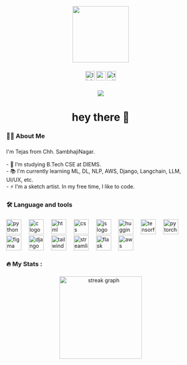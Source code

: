 <div align="center">
  <img height="150" src="https://media.licdn.com/dms/image/v2/D4D03AQF0JfX00ckf6g/profile-displayphoto-shrink_800_800/profile-displayphoto-shrink_800_800/0/1729303944621?e=1735171200&v=beta&t=xP2qRtPZmfd5I0NjiyIuK87HzgfUMcD5cnG4qfL84kc"  />
</div>

###

<div align="center">
  <img src="https://img.shields.io/static/v1?message=LinkedIn&logo=linkedin&label=&color=0077B5&logoColor=white&labelColor=&style=for-the-badge" height="25" alt="linkedin logo"  />
  <img src="https://img.shields.io/static/v1?message=Youtube&logo=youtube&label=&color=FF0000&logoColor=white&labelColor=&style=for-the-badge" height="25" alt="youtube logo"  />
  <img src="https://img.shields.io/static/v1?message=Twitter&logo=twitter&label=&color=1DA1F2&logoColor=white&labelColor=&style=for-the-badge" height="25" alt="twitter logo"  />
</div>

###

<div align="center">
  <img src="https://visitor-badge.laobi.icu/badge?page_id=tejas-130704.tejas-130704&" />
</div>

###

<h1 align="center">hey there 👋</h1>

###

<h3 align="left">👩‍💻  About Me</h3>

###
<p align="left">
  I'm Tejas from Chh. SambhajiNagar.<br><br>
  - 🔭 I’m studying B.Tech CSE at DIEMS.<br>
  - 📚 I'm currently learning ML, DL, NLP, AWS, Django, Langchain, LLM, UI/UX, etc.<br>
  - ⚡ I'm a sketch artist. In my free time, I like to code.
</p>


###

<h3 align="left">🛠 Language and tools</h3>

###
<div align="left">
  <img src="https://cdn.jsdelivr.net/gh/devicons/devicon/icons/python/python-original-wordmark.svg" height="40" alt="python logo"  />
  <img width="12" />
  <img src="https://cdn.jsdelivr.net/gh/devicons/devicon/icons/c/c-original.svg" height="40" alt="c logo"  />
  <img width="12" />
  <img src="https://cdn.jsdelivr.net/gh/devicons/devicon/icons/html5/html5-original-wordmark.svg" height="40" alt="html logo"  />
  <img width="12" />
  <img src="https://cdn.jsdelivr.net/gh/devicons/devicon/icons/css3/css3-original-wordmark.svg" height="40" alt="css logo"  />
  <img width="12" />
  <img src="https://cdn.jsdelivr.net/gh/devicons/devicon/icons/javascript/javascript-original.svg" height="40" alt="js logo"  />
  <img width="12" />
  <!-- For LLM (Custom Design or Text) -->
  <img src="https://huggingface.co/front/assets/huggingface_logo-noborder.svg" height="40" alt="huggingface logo for llm"  />
    <img width="12" />
  <!-- ML (Machine Learning) - TensorFlow Icon -->
  <img src="https://upload.wikimedia.org/wikipedia/commons/2/2d/Tensorflow_logo.svg" height="40" alt="tensorflow logo"  />
  <img width="12" />
  <!-- DL (Deep Learning) - PyTorch Icon -->
  <img src="https://upload.wikimedia.org/wikipedia/commons/9/96/Pytorch_logo.png" height="40" alt="pytorch logo"  />
  <img width="12" />
  <img src="https://cdn.jsdelivr.net/gh/devicons/devicon/icons/figma/figma-original.svg" height="40" alt="figma logo"  />
  <img width="12" />
  <img src="https://cdn.jsdelivr.net/gh/devicons/devicon/icons/django/django-plain-wordmark.svg" height="40" alt="django logo"  />
  <img width="12" />
  <!-- Tailwind CSS Logo from official site -->
  <img src="https://upload.wikimedia.org/wikipedia/commons/d/d5/Tailwind_CSS_Logo.svg" height="40" alt="tailwind logo"  />
  <img width="12" />
  <!-- Streamlit Icon -->
  <img src="https://streamlit.io/images/brand/streamlit-logo-primary-colormark-darktext.png" height="40" alt="streamlit logo"  />
  <img width="12" />
  <img src="https://cdn.jsdelivr.net/gh/devicons/devicon/icons/flask/flask-original-wordmark.svg" height="40" alt="flask logo"  />
  <img width="12" />
  <img src="https://cdn.jsdelivr.net/gh/devicons/devicon/icons/amazonwebservices/amazonwebservices-original-wordmark.svg" height="40" alt="aws logo"  />
</div>

###

<h3 align="left">🔥   My Stats :</h3>

###

<div align="center">
  <img src="https://streak-stats.demolab.com?user=tejas-130704&locale=en&mode=daily&theme=dark&hide_border=false&border_radius=5&order=3" height="220" alt="streak graph"  />
</div>

###
